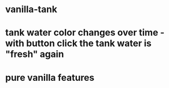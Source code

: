 # vanilla-tank


# tank water color changes over time - with button click the tank water is "fresh" again 
# pure vanilla features
